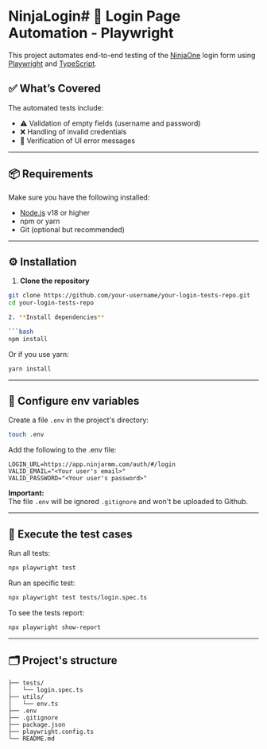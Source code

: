 # NinjaLogin# 🧪 Login Page Automation - Playwright

This project automates end-to-end testing of the [NinjaOne](https://www.ninjaone.com/) login form using [Playwright](https://playwright.dev/) and [TypeScript](https://www.typescriptlang.org/).

## ✅ What’s Covered

The automated tests include:

- ⚠️ Validation of empty fields (username and password)
- ❌ Handling of invalid credentials
- 🔁 Verification of UI error messages

---

## 📦 Requirements

Make sure you have the following installed:

- [Node.js](https://nodejs.org/) v18 or higher  
- npm or yarn  
- Git (optional but recommended)

---

## ⚙️ Installation

1. **Clone the repository**

```bash
git clone https://github.com/your-username/your-login-tests-repo.git
cd your-login-tests-repo

2. **Install dependencies**

```bash
npm install
```
Or if you use yarn:

```bash
yarn install
```

---

## 🔐 Configure env variables

Create a file `.env` in the project's directory:

```bash
touch .env
```

Add the following to the .env file:

```
LOGIN_URL=https://app.ninjarmm.com/auth/#/login
VALID_EMAIL="<Your user's email>"
VALID_PASSWORD="<Your user's password>"
```

**Important:**  
The file `.env` will be ignored `.gitignore` and won't be uploaded to Github.

---

## 🏃 Execute the test cases

Run all tests:

```bash
npx playwright test
```

Run an specific test:

```bash
npx playwright test tests/login.spec.ts
```

To see the tests report:

```bash
npx playwright show-report
```

---

## 🗂️ Project's structure

```
├── tests/
│   └── login.spec.ts    
├── utils/
│   └── env.ts               
├── .env                     
├── .gitignore
├── package.json
├── playwright.config.ts    
└── README.md
```




